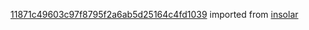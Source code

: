 [11871c49603c97f8795f2a6ab5d25164c4fd1039](https://github.com/insolar/insolar/commit/11871c49603c97f8795f2a6ab5d25164c4fd1039) imported from [insolar](https://github.com/insolar/insolar)
